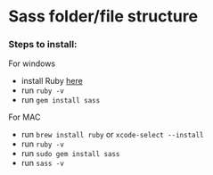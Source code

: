 # Sass folder/file structure

### Steps to install:
For windows 
- install Ruby [here](https://rubyinstaller.org/downloads/)
- run `ruby -v`
- run `gem install sass`

For MAC 
- run `brew install ruby` or `xcode-select --install`
- run `ruby -v`
- run `sudo gem install sass`
- run `sass -v`

